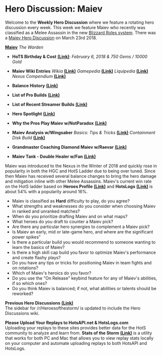 # Hero Discussion: Maiev

Welcome to the **Weekly Hero Discussion** where we feature a rotating hero discussion every week.  This week we feature Maiev who recently was classified as a Melee Assassin in the new [Blizzard Roles system](https://heroesofthestorm.com/en-us/blog/22921910/hero-role-expansion-2019-3-18).  There was a [Maiev Hero Discussion](https://www.reddit.com/r/heroesofthestorm/comments/86jd1v/hero_discussion_maiev/) on March 23rd 2018.  

[**Maiev**](https://vignette.wikia.nocookie.net/heroesofthestorm/images/c/c2/Maiev_the_warden.jpg/revision/latest?cb=20180130181350) *The Warden*

* **HoTS Birthday & Cost** [**(Link)**](https://heroesofthestorm.gamepedia.com/List_of_heroes_by_release_date): *February 6, 2018 & 750 Gems / 10000 Gold*

* **Maiev Wiki Entries** *Wikia* [**(Link)**](http://heroesofthestorm.wikia.com/wiki/Maiev) *Gamepedia* [**(Link)**](https://heroesofthestorm.gamepedia.com/Maiev) *Liquipedia* [**(Link)**](https://liquipedia.net/heroes/Myrky) *Nexus Compendium* [**(Link)**](http://nexuscompendium.com/hero.php?h=maiev)
* **Balance History** [**(Link)**](https://heroespatchnotes.com/hero/maiev.html)
* **List of Pro Builds** [**(Link)**](https://lerhond.pl/probuilds/maiev/)  
* **List of Recent Streamer Builds** [**(Link)**](https://heroesshare.net/games/hero/77)
* **Hero Spotlight** [**(Link)**](https://www.youtube.com/watch?v=Nb-ibABP9gs)
* **Why the Pros Play Maiev w/NotParadox** [**(Link)**](https://www.youtube.com/watch?v=qk5r-Dvy7N4&t=960s)
* **Maiev Analysis w/Wingsaber** *Basics: Tips & Tricks* [**(Link)**](https://www.youtube.com/watch?v=T0AX-VX7ZA0&t=313s)  *Containment Disk Build* [**(Link)**](https://www.youtube.com/watch?v=WhWsLg6Cgsc)  
* **Grandmaster Coaching Diamond Maiev w/Raevar** [**(Link)**](https://www.youtube.com/watch?v=5Hih1uKF--A)  
* **Maiev Tank - Double Healer w/Fan** [**(Link)**](https://www.youtube.com/watch?v=SMjNdJN1BIg)  

Maiev was introduced to the Nexus in the Winter of 2018 and quickly rose in popularity in both the HGC and HotS Ladder due to being over tuned.  Since then Maiev has received several balance changes to bring the hero damage and mitigation inline with other Melee Assassins.  Maiev's current win rate on the HotS ladder based on **Heroes Profile** [**(Link)**](https://www.heroesprofile.com/Global/Hero/?timeframe=2.44&type=win_rate&role=Melee+Assassin&hero=&game_type=sl&map=&league_tier=) and **HotsLogs** [**(Link)**](https://www.hotslogs.com/Sitewide/HeroDetails?Hero=Maiev) is about 54% with a popularity around 16%.
  
* Maiev is classified as **Hard** difficulty to play, do you agree?
* What strengths and weaknesses do you consider when choosing Maiev in ranked and unranked matches?
* When do you prioritize drafting Maiev and on what maps?
* What heroes do you draft to counter a Maiev pick?
* Are there any particular hero synergies to complement a Maiev pick?
* Is Maiev an early, mid or late-game hero, and where are the significant power spikes"
* Is there a particular build you would recommend to someone wanting to learn the basics of Maiev?
* Is there a high skill cap build you favor to optimize Maiev's performance and create flashy plays?
* Do you have any tips or tricks for positioning Maiev in team fights and on rotations?
* Which of Maiev's heroics do you favor?
* Do you use the "On Release" keybind feature for any of Maiev's abilities, if so which ones?
* Do you think Maiev is balanced; if not, what abilities or talents should be reworked?


**Previous Hero Discussions** [**(Link)**](https://www.reddit.com/r/heroesofthestorm/wiki/herodiscussions)  
The sidebar for /r/Heroesofthestorm/ is updated to include the Hero Discussions wiki.

**Please Upload Your Replays to HotsAPI.net & HotsLogs.com**  
Uploading your replays to these sites provides better data for the HotS community to analyze and learn from. **Stats of the Storm** [**(Link)**](https://ebshimizu.github.io/stats-of-the-storm/) is a utility that works for both PC and Mac that allows you to view replay stats locally on your computer and automate uploading replays to both HotsAPI and HotsLogs.